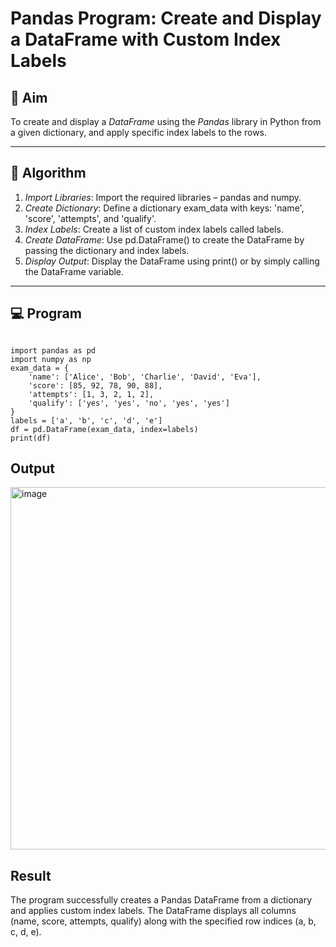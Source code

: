 # Pandas Program: Create and Display a DataFrame with Custom Index Labels

## 🎯 Aim

To create and display a *DataFrame* using the *Pandas* library in Python from a given dictionary, and apply specific index labels to the rows.

---

## 🧠 Algorithm

1. *Import Libraries*: Import the required libraries – pandas and numpy.
2. *Create Dictionary*: Define a dictionary exam_data with keys: 'name', 'score', 'attempts', and 'qualify'.
3. *Index Labels*: Create a list of custom index labels called labels.
4. *Create DataFrame*: Use pd.DataFrame() to create the DataFrame by passing the dictionary and index labels.
5. *Display Output*: Display the DataFrame using print() or by simply calling the DataFrame variable.

---

## 💻 Program
```

import pandas as pd
import numpy as np
exam_data = {
    'name': ['Alice', 'Bob', 'Charlie', 'David', 'Eva'],
    'score': [85, 92, 78, 90, 88],
    'attempts': [1, 3, 2, 1, 2],
    'qualify': ['yes', 'yes', 'no', 'yes', 'yes']
}
labels = ['a', 'b', 'c', 'd', 'e']
df = pd.DataFrame(exam_data, index=labels)
print(df)

```

## Output
<img width="720" height="580" alt="image" src="https://github.com/user-attachments/assets/0092176c-97bb-45ea-8e64-de995da731c0" />


## Result
The program successfully creates a Pandas DataFrame from a dictionary and applies custom index labels.
The DataFrame displays all columns (name, score, attempts, qualify) along with the specified row indices (a, b, c, d, e).
